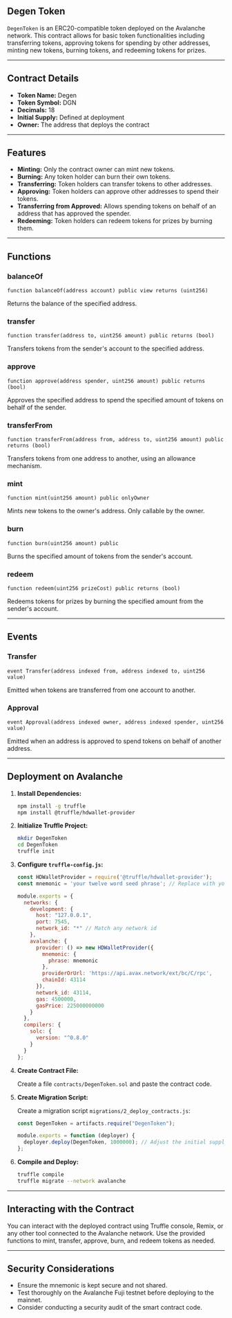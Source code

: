 ## Degen Token

`DegenToken` is an ERC20-compatible token deployed on the Avalanche network. This contract allows for basic token functionalities including transferring tokens, approving tokens for spending by other addresses, minting new tokens, burning tokens, and redeeming tokens for prizes.

---

## Contract Details

- **Token Name:** Degen
- **Token Symbol:** DGN
- **Decimals:** 18
- **Initial Supply:** Defined at deployment
- **Owner:** The address that deploys the contract

---

## Features

- **Minting:** Only the contract owner can mint new tokens.
- **Burning:** Any token holder can burn their own tokens.
- **Transferring:** Token holders can transfer tokens to other addresses.
- **Approving:** Token holders can approve other addresses to spend their tokens.
- **Transferring from Approved:** Allows spending tokens on behalf of an address that has approved the spender.
- **Redeeming:** Token holders can redeem tokens for prizes by burning them.

---

## Functions

### balanceOf

```solidity
function balanceOf(address account) public view returns (uint256)
```

Returns the balance of the specified address.

### transfer

```solidity
function transfer(address to, uint256 amount) public returns (bool)
```

Transfers tokens from the sender's account to the specified address.

### approve

```solidity
function approve(address spender, uint256 amount) public returns (bool)
```

Approves the specified address to spend the specified amount of tokens on behalf of the sender.

### transferFrom

```solidity
function transferFrom(address from, address to, uint256 amount) public returns (bool)
```

Transfers tokens from one address to another, using an allowance mechanism.

### mint

```solidity
function mint(uint256 amount) public onlyOwner
```

Mints new tokens to the owner's address. Only callable by the owner.

### burn

```solidity
function burn(uint256 amount) public
```

Burns the specified amount of tokens from the sender's account.

### redeem

```solidity
function redeem(uint256 prizeCost) public returns (bool)
```

Redeems tokens for prizes by burning the specified amount from the sender's account.

---

## Events

### Transfer

```solidity
event Transfer(address indexed from, address indexed to, uint256 value)
```

Emitted when tokens are transferred from one account to another.

### Approval

```solidity
event Approval(address indexed owner, address indexed spender, uint256 value)
```

Emitted when an address is approved to spend tokens on behalf of another address.

---

## Deployment on Avalanche

1. **Install Dependencies:**

    ```bash
    npm install -g truffle
    npm install @truffle/hdwallet-provider
    ```

2. **Initialize Truffle Project:**

    ```bash
    mkdir DegenToken
    cd DegenToken
    truffle init
    ```

3. **Configure `truffle-config.js`:**

    ```javascript
    const HDWalletProvider = require('@truffle/hdwallet-provider');
    const mnemonic = 'your twelve word seed phrase'; // Replace with your Avalanche wallet mnemonic

    module.exports = {
      networks: {
        development: {
          host: "127.0.0.1",
          port: 7545,
          network_id: "*" // Match any network id
        },
        avalanche: {
          provider: () => new HDWalletProvider({
            mnemonic: {
              phrase: mnemonic
            },
            providerOrUrl: 'https://api.avax.network/ext/bc/C/rpc',
            chainId: 43114
          }),
          network_id: 43114,
          gas: 4500000,
          gasPrice: 225000000000
        }
      },
      compilers: {
        solc: {
          version: "^0.8.0"
        }
      }
    };
    ```

4. **Create Contract File:**

    Create a file `contracts/DegenToken.sol` and paste the contract code.

5. **Create Migration Script:**

    Create a migration script `migrations/2_deploy_contracts.js`:

    ```javascript
    const DegenToken = artifacts.require("DegenToken");

    module.exports = function (deployer) {
      deployer.deploy(DegenToken, 1000000); // Adjust the initial supply as needed
    };
    ```

6. **Compile and Deploy:**

    ```bash
    truffle compile
    truffle migrate --network avalanche
    ```

---

## Interacting with the Contract

You can interact with the deployed contract using Truffle console, Remix, or any other tool connected to the Avalanche network. Use the provided functions to mint, transfer, approve, burn, and redeem tokens as needed.

---

## Security Considerations

- Ensure the mnemonic is kept secure and not shared.
- Test thoroughly on the Avalanche Fuji testnet before deploying to the mainnet.
- Consider conducting a security audit of the smart contract code.
